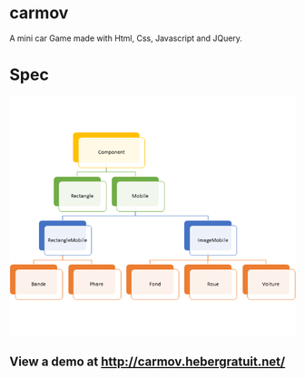 # carmov
A mini car Game made with Html, Css, Javascript and JQuery. 

# Spec
![Alt text](images/Spec/spec.png?raw=true "Optional Title")

## View a demo at http://carmov.hebergratuit.net/
